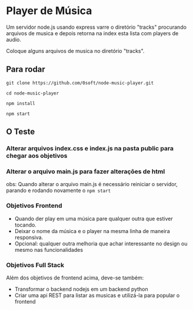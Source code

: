 # Player de Música
Um servidor node.js usando express varre o diretório "tracks" procurando arquivos de musica e depois retorna na index esta lista com players de audio.

Coloque alguns arquivos de musica no diretório "tracks".

## Para rodar
```
git clone https://github.com/0soft/node-music-player.git

cd node-music-player

npm install

npm start
```

## O Teste

### Alterar arquivos index.css e index.js na pasta public para chegar aos objetivos
### Alterar o arquivo main.js para fazer alterações de html

obs: Quando alterar o arquivo main.js é necessário reiniciar o servidor, parando e rodando novamente o `npm start`

### Objetivos Frontend

- Quando der play em uma música pare qualquer outra que estiver tocando.
- Deixar o nome da música e o player na mesma linha de maneira responsiva.
- Opcional: qualquer outra melhoria que achar interessante no design ou mesmo nas funcionalidades

### Objetivos Full Stack
Além dos objetivos de frontend acima, deve-se também:

- Transformar o backend nodejs em um backend python
- Criar uma api REST para listar as musicas e utilizá-la para popular o frontend
